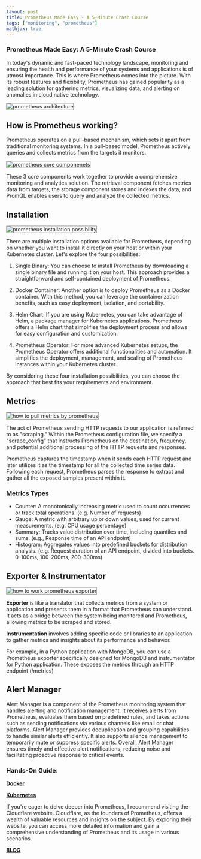 ```yaml
---
layout: post
title: Prometheus Made Easy - A 5-Minute Crash Course
tags: ["monitoring", "prometheus"]
mathjax: true
---
```


### Prometheus Made Easy: A 5-Minute Crash Course

In today's dynamic and fast-paced technology landscape, monitoring and ensuring the health and performance of your systems and applications is of utmost importance. This is where Prometheus comes into the picture. With its robust features and flexibility, Prometheus has gained popularity as a leading solution for gathering metrics, visualizing data, and alerting on anomalies in cloud native technology.

<img src="/images/post-20230523/prom-architecture.png" alt="prometheus architecture" style="border: 1px solid  gray;">

## How is Prometheus working?
Prometheus operates on a pull-based mechanism, which sets it apart from traditional monitoring systems. In a pull-based model, Prometheus actively queries and collects metrics from the targets it monitors. 

<img src="/images/post-20230523/prom-core-components.png" alt="prometheus core componenets" style="border: 1px solid  gray;">

These 3 core components work together to provide a comprehensive monitoring and analytics solution. The retrieval component fetches metrics data from targets, the storage component stores and indexes the data, and PromQL enables users to query and analyze the collected metrics.


## Installation
<img src="/images/post-20230523/prom-install.png" alt="prometheus installation possibility" style="border: 1px solid  gray;">

There are multiple installation options available for Prometheus, depending on whether you want to install it directly on your host or within your Kubernetes cluster. Let's explore the four possibilities:

1. Single Binary: You can choose to install Prometheus by downloading a single binary file and running it on your host. This approach provides a straightforward and self-contained deployment of Prometheus.

2. Docker Container: Another option is to deploy Prometheus as a Docker container. With this method, you can leverage the containerization benefits, such as easy deployment, isolation, and portability.

3. Helm Chart: If you are using Kubernetes, you can take advantage of Helm, a package manager for Kubernetes applications. Prometheus offers a Helm chart that simplifies the deployment process and allows for easy configuration and customization.

4. Prometheus Operator: For more advanced Kubernetes setups, the Prometheus Operator offers additional functionalities and automation. It simplifies the deployment, management, and scaling of Prometheus instances within your Kubernetes cluster.

By considering these four installation possibilities, you can choose the approach that best fits your requirements and environment.

## Metrics
<img src="/images/post-20230523/prom-metrics.png" alt="how to pull metrics by prometheus" style="border: 1px solid  gray;">

The act of Prometheus sending HTTP requests to our application is referred to as "scraping." Within the Prometheus configuration file, we specify a "scrape_config" that instructs Prometheus on the destination, frequency, and potential additional processing of the HTTP requests and responses.

Prometheus captures the timestamp when it sends each HTTP request and later utilizes it as the timestamp for all the collected time series data. Following each request, Prometheus parses the response to extract and gather all the exposed samples present within it.

### Metrics Types
- Counter: A monotonically increasing metric used to count occurrences or track total operations. (e.g. Number of requests)
- Gauge: A metric with arbitrary up or down values, used for current measurements. (e.g. CPU usage percentage)
- Summary: Tracks value distribution over time, including quantiles and sums. (e.g., Response time of an API endpoint) 
- Histogram: Aggregates values into predefined buckets for distribution analysis. (e.g. Request duration of an API endpoint, divided into buckets. 0-100ms, 100-200ms, 200-300ms)

## Exporter & Instrumentator
<img src="/images/post-20230523/prom-exporter.png" alt="how to work prometheus exporter" style="border: 1px solid  gray;">

<b>Exporter</b> is like a translator that collects metrics from a system or application and presents them in a format that Prometheus can understand. It acts as a bridge between the system being monitored and Prometheus, allowing metrics to be scraped and stored.

<b>Instrumentation</b> involves adding specific code or libraries to an application to gather metrics and insights about its performance and behavior.

For example, in a Python application with MongoDB, you can use a Prometheus exporter specifically designed for MongoDB and instrumentator for Python application. These exposes the metrics through an HTTP endpoint (/metrics)

## Alert Manager
Alert Manager is a component of the Prometheus monitoring system that handles alerting and notification management. It receives alerts from Prometheus, evaluates them based on predefined rules, and takes actions such as sending notifications via various channels like email or chat platforms. Alert Manager provides deduplication and grouping capabilities to handle similar alerts efficiently. It also supports silence management to temporarily mute or suppress specific alerts. Overall, Alert Manager ensures timely and effective alert notifications, reducing noise and facilitating proactive response to critical events.


### Hands-On Guide:
<a href="https://github.com/yuyatinnefeld/prometheus/tree/main/simple-start" target="_blank"><b>Docker</b></a>

<a href="https://github.com/yuyatinnefeld/prometheus/tree/main/kubernetes" target="_blank"><b>Kubernetes</b></a>


If you're eager to delve deeper into Prometheus, I recommend visiting the Cloudflare website. Cloudflare, as the founders of Prometheus, offers a wealth of valuable resources and insights on the subject. By exploring their website, you can access more detailed information and gain a comprehensive understanding of Prometheus and its usage in various scenarios.

<a href="https://blog.cloudflare.com/how-cloudflare-runs-prometheus-at-scale/" target="_blank"><b>BLOG</b></a>

